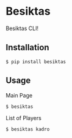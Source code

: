 # Besiktas

Besiktas CLI!

## Installation

```shell
$ pip install besiktas
```

## Usage
Main Page
```shell summary
$ besiktas
```
List of Players
```shell footballers
$ besiktas kadro
```

